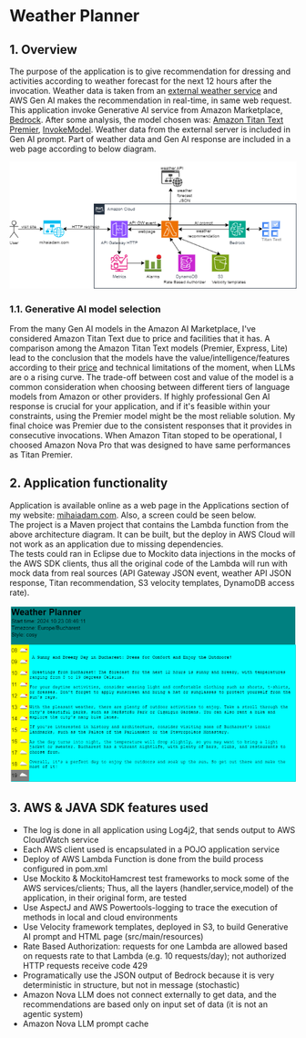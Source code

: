 # Weather Planner

## 1. Overview

The purpose of the application is to give recommendation for dressing and activities according to weather forecast for the next 12 hours after the invocation. Weather data is taken from an [external weather service](https://openweathermap.org/api) and AWS Gen AI makes the recommendation in real-time, in same web request.
This application invoke Generative AI service from Amazon Marketplace, [Bedrock](https://aws.amazon.com/bedrock/). After some analysis, the model chosen was: [Amazon Titan Text Premier](https://docs.aws.amazon.com/bedrock/latest/userguide/model-parameters-titan.html), [InvokeModel](https://github.com/awsdocs/aws-doc-sdk-examples/tree/main/javav2/example_code/bedrock-runtime).
Weather data from the external server is included in Gen AI prompt. Part of weather data and Gen AI response are included in a web page according to below diagram.

![Weather Planning](aws_weather_planning_v2.png "Weather Planning")

### 1.1. Generative AI model selection
From the many Gen AI models in the Amazon AI Marketplace, I've considered Amazon Titan Text due to price and facilities that it has. A comparison among the Amazon Titan Text models (Premier, Express, Lite) lead to the conclusion that the models have the value/intelligence/features according to their [price](https://aws.amazon.com/bedrock/pricing/) and technical limitations of the moment, when LLMs are o a rising curve.
The trade-off between cost and value of the model is a common consideration when choosing between different tiers of language models from Amazon or other providers. If highly professional Gen AI response is crucial for your application, and if it's feasible within your constraints, using the Premier model might be the most reliable solution. My final choice was Premier due to the consistent responses that it provides in consecutive invocations.
When Amazon Titan stoped to be operational, I choosed Amazon Nova Pro that was designed to have same performances as Titan Premier. 

## 2. Application functionality
Application is available online as a web page in the Applications section of my website: [mihaiadam.com](https://mihaiadam.com/weather). Also, a screen could be seen below.<br>
The project is a Maven project that contains the Lambda function from the above architecture diagram. It can be built, but the deploy in AWS Cloud will not work as an application due to missing dependencies.<br>
The tests could ran in Eclipse due to Mockito data injections in the mocks of the AWS SDK clients, thus all the original code of the Lambda will run with mock data from real sources (API Gateway JSON event, weather API JSON response, Titan recommendation, S3 velocity templates, DynamoDB access rate).

![Weather Planning](screen_1.png "Weather Planning")

## 3. AWS & JAVA SDK features used
- The log is done in all application using Log4j2, that sends output to AWS CloudWatch service
- Each AWS client used is encapsulated in a POJO application service
- Deploy of AWS Lambda Function is done from the build process configured in pom.xml 
- Use Mockito & MockitoHamcrest test frameworks to mock some of the AWS services/clients; Thus, all the layers (handler,service,model) of the application, in their original form, are tested
- Use AspectJ and AWS Powertools-logging to trace the execution of methods in local and cloud environments
- Use Velocity framework templates, deployed in S3, to build Generative AI prompt and HTML page (src/main/resources)
- Rate Based Authorization: requests for one Lambda are allowed based on requests rate to that Lambda (e.g. 10 requests/day); not authorized HTTP requests receive code 429
- Programatically use the JSON output of Bedrock because it is very deterministic in structure, but not in message (stochastic)
- Amazon Nova LLM does not connect externally to get data, and the recommendations are based only on input set of data (it is not an agentic system)
- Amazon Nova LLM prompt cache
